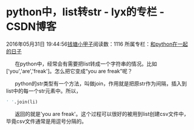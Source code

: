 # python中，list转str - lyx的专栏 - CSDN博客





2016年05月31日 19:44:56[钱塘小甲子](https://me.csdn.net/qtlyx)阅读数：1116
所属专栏：[和python在一起的日子](https://blog.csdn.net/column/details/16842.html)









      在python中，经常会有需要把list转成一个字符串的情况。比如['you','are','freak']。怎么把它变成“you are freak”呢？

      python的str类型有一个方法，叫做join，作用就是把原str作为间隔，插入到list中的每一个str元素中。所以，



```python
' '.join(li)
```


      返回的就是'you are freak'。这个过程可以很好的被用到list创建csv文件中，毕竟csv文件通常是用逗号分隔的。







